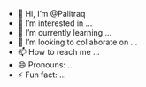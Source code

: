 - 👋 Hi, I’m @Palitraq
- 👀 I’m interested in ...
- 🌱 I’m currently learning ...
- 💞️ I’m looking to collaborate on ...
- 📫 How to reach me ...
- 😄 Pronouns: ...
- ⚡ Fun fact: ...

<!---
Palitraq/Palitraq is a ✨ special ✨ repository because its `README.md` (this file) appears on your GitHub profile.
You can click the Preview link to take a look at your changes.
--->
